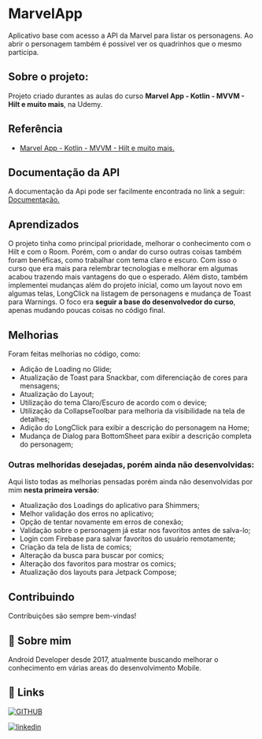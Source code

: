 
# MarvelApp

Aplicativo base com acesso a API da Marvel para listar os personagens. Ao abrir o personagem também é possivel ver os quadrinhos que o mesmo participa.

## Sobre o projeto:
Projeto criado durantes as aulas do curso **Marvel App - Kotlin - MVVM - Hilt e muito mais**, na Udemy.


## Referência

 - [Marvel App - Kotlin - MVVM - Hilt e muito mais.](https://www.udemy.com/course/marvel-app/)
 

## Documentação da API

A documentação da Api pode ser facilmente encontrada no link a seguir: [Documentação.](https://developer.marvel.com/docs)


## Aprendizados

O projeto tinha como principal prioridade, melhorar o conhecimento com o Hilt e com o Room. Porém, com o andar do curso outras coisas também foram benéficas, como trabalhar com tema claro e escuro. Com isso o curso que era mais para relembrar tecnologias e melhorar em algumas acabou trazendo mais vantagens do que o esperado. Além disto, também implementei mudanças além do projeto inicial, como um layout novo em algumas telas, LongClick na listagem de personagens e mudança de Toast para Warnings. O foco era **seguir a base do desenvolvedor do curso**, apenas mudando poucas coisas no código final.


## Melhorias

Foram feitas melhorias no código, como:
- Adição de Loading no Glide;
- Atualização de Toast para Snackbar, com diferenciação de cores para mensagens;
- Atualização do Layout;
- Utilização do tema Claro/Escuro de acordo com o device;
- Utilização da CollapseToolbar para melhoria da visibilidade na tela de detalhes;
- Adição do LongClick para exibir a descrição do personagem na Home;
- Mudança de Dialog para BottomSheet para exibir a descrição completa do personagem;

### Outras melhoridas desejadas, porém ainda não desenvolvidas:

Aqui listo todas as melhorias pensadas porém ainda não desenvolvidas por mim **nesta primeira versão**:
- Atualização dos Loadings do aplicativo para Shimmers;
- Melhor validação dos erros no aplicativo;
- Opção de tentar novamente em erros de conexão;
- Validação sobre o personagem já estar nos favoritos antes de salva-lo;
- Login com Firebase para salvar favoritos do usuário remotamente;
- Criação da tela de lista de comics;
- Alteração da busca para buscar por comics;
- Alteração dos favoritos para mostrar os comics;
- Atualização dos layouts para Jetpack Compose;


## Contribuindo

Contribuições são sempre bem-vindas!


## 🚀 Sobre mim
Android Developer desde 2017, atualmente buscando melhorar o conhecimento em várias areas do desenvolvimento Mobile. 


## 🔗 Links
[![GITHUB](https://img.shields.io/badge/my_portfolio-000?style=for-the-badge&logo=ko-fi&logoColor=white)](https://github.com/danton-vicente)

[![linkedin](https://img.shields.io/badge/linkedin-0A66C2?style=for-the-badge&logo=linkedin&logoColor=white)](https://www.linkedin.com/in/danviicente/)
